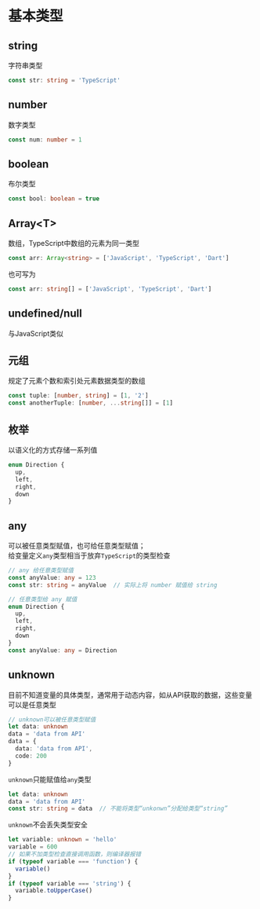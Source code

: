 # 基本类型

## string
字符串类型
```typescript
const str: string = 'TypeScript'
```

## number
数字类型
```typescript
const num: number = 1
```

## boolean
布尔类型
```typescript
const bool: boolean = true
```

## Array\<T\>
数组，TypeScript中数组的元素为同一类型
```typescript
const arr: Array<string> = ['JavaScript', 'TypeScript', 'Dart']
```
也可写为
```typescript
const arr: string[] = ['JavaScript', 'TypeScript', 'Dart']
```

## undefined/null
与JavaScript类似

## 元组
规定了元素个数和索引处元素数据类型的数组
```typescript
const tuple: [number, string] = [1, '2']
const anotherTuple: [number, ...string[]] = [1]
```

## 枚举
以语义化的方式存储一系列值
```typescript
enum Direction {
  up,
  left,
  right,
  down
}
```

## any
可以被任意类型赋值，也可给任意类型赋值；  
给变量定义`any`类型相当于放弃`TypeScript`的类型检查
```typescript
// any 给任意类型赋值
const anyValue: any = 123
const str: string = anyValue  // 实际上将 number 赋值给 string
```
```typescript
// 任意类型给 any 赋值
enum Direction {
  up,
  left,
  right,
  down
}
const anyValue: any = Direction
```

## unknown
目前不知道变量的具体类型，通常用于动态内容，如从API获取的数据，这些变量可以是任意类型
```typescript
// unknown可以被任意类型赋值
let data: unknown
data = 'data from API'
data = {
  data: 'data from API',
  code: 200
}
```
`unknown`只能赋值给`any`类型
```typescript
let data: unknown
data = 'data from API'
const str: string = data  // 不能将类型“unkonwn”分配给类型“string”
```
`unknown`不会丢失类型安全
```typescript
let variable: unknown = 'hello'
variable = 600
// 如果不加类型检查直接调用函数，则编译器报错
if (typeof variable === 'function') {
  variable()
}
if (typeof variable === 'string') {
  variable.toUpperCase()
}
```
